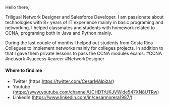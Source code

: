 Hello there,

Triligual Network Designer and Salesforce Developer. I am passionate about technologies with 8+ years of IT experience mainly in basic programing and networking. I helped classmates and students with homework related to CCNA, programing both in Java and Python mainly.

During the last couple of months I helped out students from Costa Rica Collegues to implement networks mainly for colleges projects.
In addition to that I gave them private lessons to pass the CCNA modules exams. #CCNA #network #success #career #NetworkDesigner

#### Where to find me

- Twitter (https:https://twitter.com/CesarMAlpizar)
- Youtube (https://www.youtube.com/channel/UCHDTrUKJVWlde547XN8UTRw)
- LinkedIn (https://www.linkedin.com/in/cesarmorera1987/)
